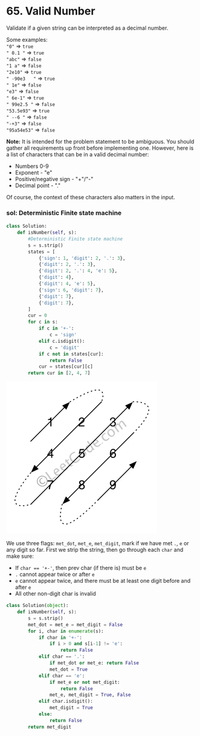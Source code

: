 # 65. Valid Number

Validate if a given string can be interpreted as a decimal number.

Some examples:  
`"0"` =&gt; `true`  
`" 0.1 "` =&gt; `true`  
`"abc"` =&gt; `false`  
`"1 a"` =&gt; `false`  
`"2e10"` =&gt; `true`  
`" -90e3   "` =&gt; `true`  
`" 1e"` =&gt; `false`  
`"e3"` =&gt; `false`  
`" 6e-1"` =&gt; `true`  
`" 99e2.5 "` =&gt; `false`  
`"53.5e93"` =&gt; `true`  
`" --6 "` =&gt; `false`  
`"-+3"` =&gt; `false`  
`"95a54e53"` =&gt; `false`

**Note:** It is intended for the problem statement to be ambiguous. You should gather all requirements up front before implementing one. However, here is a list of characters that can be in a valid decimal number:

* Numbers 0-9
* Exponent - "e"
* Positive/negative sign - "+"/"-"
* Decimal point - "."

Of course, the context of these characters also matters in the input.

### sol: Deterministic Finite state machine

```python
class Solution:
    def isNumber(self, s):
        #Deterministic Finite state machine
        s = s.strip()
        states = [
            {'sign': 1, 'digit': 2, '.': 3},
            {'digit': 2, '.': 3},
            {'digit': 2, '.': 4, 'e': 5},
            {'digit': 4},
            {'digit': 4, 'e': 5},
            {'sign': 6, 'digit': 7},
            {'digit': 7},
            {'digit': 7},
        ]
        cur = 0
        for c in s:
            if c in '+-':
                c = 'sign'
            elif c.isdigit():
                c = 'digit'
            if c not in states[cur]:
                return False
            cur = states[cur][c]
        return cur in [2, 4, 7]
```

![](../.gitbook/assets/image%20%2844%29.png)



We use three flags: `met_dot`, `met_e`, `met_digit`, mark if we have met `.`, `e` or any digit so far. First we strip the string, then go through each `char` and make sure:

* If `char == '+-'`, then prev char \(if there is\) must be `e`
* `.` cannot appear twice or after `e`
* `e` cannot appear twice, and there must be at least one digit before and after `e`
* All other non-digit char is invalid

```python
class Solution(object):
    def isNumber(self, s):
        s = s.strip()
        met_dot = met_e = met_digit = False
        for i, char in enumerate(s):
            if char in '+-':
                if i > 0 and s[i-1] != 'e':
                    return False
            elif char == '.':
                if met_dot or met_e: return False
                met_dot = True
            elif char == 'e':
                if met_e or not met_digit:
                    return False
                met_e, met_digit = True, False
            elif char.isdigit():
                met_digit = True
            else:
                return False
        return met_digit
```

